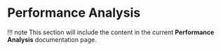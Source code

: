 # Performance Analysis

!!! note
    This section will include the content in the current **Performance Analysis** documentation page.
